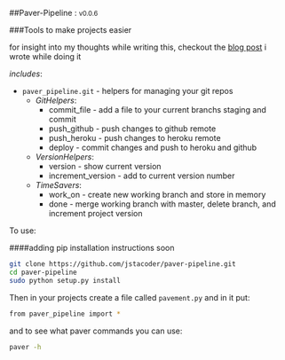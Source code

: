 ##Paver-Pipeline : <small>v0.0.6</small>

###Tools to make projects easier

for insight into my thoughts while writing this, checkout the [blog post](https://www.codementor.io/python/tutorial/creating-an-asset-pipeline-in-python-with-paver) i wrote while doing it


_includes_:
*   `paver_pipeline.git` - helpers for managing your git repos
    -  *GitHelpers*: 
        *   commit_file - add a file to your current branchs staging and commit
        *   push_github - push changes to github remote
        *   push_heroku - push changes to heroku remote
        *   deploy      - commit changes and push to heroku and github
    -  *VersionHelpers*:
        *   version - show current version
        *   increment_version - add to current version number
    -  *TimeSavers*:
        *   work_on - create new working branch and store in memory
        *   done - merge working branch with master, delete branch,  and increment project version

To use:

####adding pip installation instructions soon

```bash
git clone https://github.com/jstacoder/paver-pipeline.git
cd paver-pipeline
sudo python setup.py install
```
Then in your projects create a file called `pavement.py` and in it put:

```bash
from paver_pipeline import *
```
and to see what paver commands you can use:

```bash
paver -h
```
